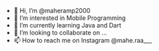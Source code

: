 - 👋 Hi, I’m @maheramp2000
- 👀 I’m interested in Mobile Programming
- 🌱 I’m currently learning Java and Dart
- 💞️ I’m looking to collaborate on ...
- 📫 How to reach me on Instagram @mahe.raa___

<!---
Pratama3193/Pratama3193 is a ✨ special ✨ repository because its `README.md` (this file) appears on your GitHub profile.
You can click the Preview link to take a look at your changes.
--->
